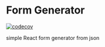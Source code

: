 # Form Generator
[![codecov](https://codecov.io/gh/Pashs-ba/form-generator/graph/badge.svg?token=JDIOPW78T0)](https://codecov.io/gh/Pashs-ba/form-generator)

simple React form generator from json